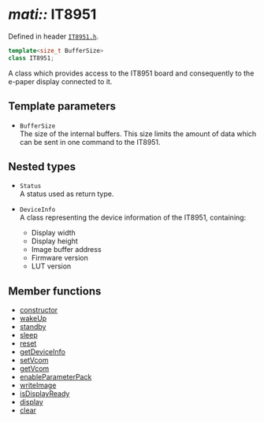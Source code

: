 # _mati::_ **IT8951**

Defined in header [`IT8951.h`](../../module/IT8951/src/IT8951.h).

```cpp
template<size_t BufferSize>
class IT8951;
```

A class which provides access to the IT8951 board and consequently to the e-paper display connected to it.  

## Template parameters 

- `BufferSize`  
The size of the internal buffers. This size limits the amount of data which can be sent in one command to the IT8951.

## Nested types

- `Status`   
A status used as return type.

- `DeviceInfo`  
A class representing the device information of the IT8951, containing:
    - Display width
    - Display height
    - Image buffer address
    - Firmware version
    - LUT version

## Member functions

- [constructor](constructor.md)  
- [wakeUp](wakeUp.md)
- [standby](standby.md)
- [sleep](sleep.md)
- [reset](reset.md)
- [getDeviceInfo](getDeviceInfo.md)
- [setVcom](setVcom.md)
- [getVcom](getVcom.md)
- [enableParameterPack](enableParameterPack.md)
- [writeImage](writeImage.md)
- [isDisplayReady](isDisplayReady.md)
- [display](display.md)
- [clear](clear.md)